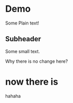 # Demo

Some Plain text!

## Subheader

Some small text.

Why there is no change here?

# now there is
 hahaha
